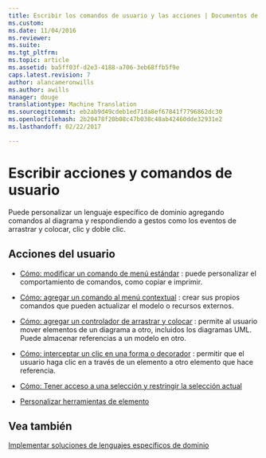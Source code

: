 ```yaml
---
title: Escribir los comandos de usuario y las acciones | Documentos de Microsoft
ms.custom: 
ms.date: 11/04/2016
ms.reviewer: 
ms.suite: 
ms.tgt_pltfrm: 
ms.topic: article
ms.assetid: ba5ff03f-d2e3-4188-a706-3eb68ffb5f9e
caps.latest.revision: 7
author: alancameronwills
ms.author: awills
manager: douge
translationtype: Machine Translation
ms.sourcegitcommit: eb2ab9d49cdeb1ed71da8ef67841f7796862dc30
ms.openlocfilehash: 2b20478f20b08c47b038c48ab42460dde32931e2
ms.lasthandoff: 02/22/2017

---
```

# <a name="writing-user-commands-and-actions"></a>Escribir acciones y comandos de usuario
Puede personalizar un lenguaje específico de dominio agregando comandos al diagrama y respondiendo a gestos como los eventos de arrastrar y colocar, clic y doble clic.  
  
## <a name="user-actions"></a>Acciones del usuario  
  
-   [Cómo: modificar un comando de menú estándar](../modeling/how-to-modify-a-standard-menu-command-in-a-domain-specific-language.md) : puede personalizar el comportamiento de comandos, como copiar e imprimir.  
  
-   [Cómo: agregar un comando al menú contextual](../modeling/how-to-add-a-command-to-the-shortcut-menu.md) : crear sus propios comandos que pueden actualizar el modelo o recursos externos.  
  
-   [Cómo: agregar un controlador de arrastrar y colocar](../modeling/how-to-add-a-drag-and-drop-handler.md) : permite al usuario mover elementos de un diagrama a otro, incluidos los diagramas UML. Puede almacenar referencias a un modelo en otro.  
  
-   [Cómo: interceptar un clic en una forma o decorador](../modeling/how-to-intercept-a-click-on-a-shape-or-decorator.md) : permitir que el usuario haga clic en a través de un elemento a otro elemento que hace referencia.  
  
-   [Cómo: Tener acceso a una selección y restringir la selección actual](../modeling/how-to-access-and-constrain-the-current-selection.md)  
  
-   [Personalizar herramientas de elemento](../modeling/customizing-element-tools.md)  
  
## <a name="see-also"></a>Vea también  
 [Implementar soluciones de lenguajes específicos de dominio](../modeling/deploying-domain-specific-language-solutions.md)

